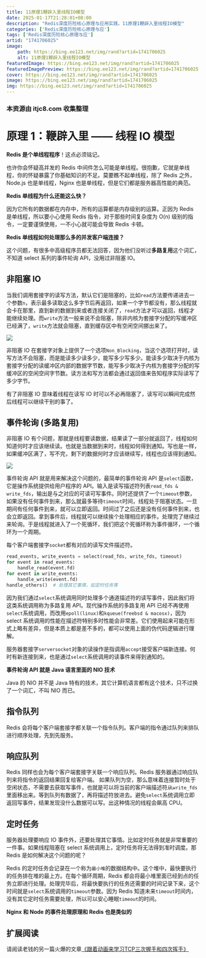 ```yaml
---
title: 11原理1鞭辟入里线程IO模型
date: 2025-01-17T21:28:01+08:00
description: "Redis深度历险核心原理与应用实践，11原理1鞭辟入里线程IO模型"
categories: ['Redis深度历险核心原理与应']
tags: ['Redis深度历险核心原理与应']
artid: "1741706025"
image:
    path: https://bing.ee123.net/img/rand?artid=1741706025
    alt: 11原理1鞭辟入里线程IO模型
featuredImage: https://bing.ee123.net/img/rand?artid=1741706025
featuredImagePreview: https://bing.ee123.net/img/rand?artid=1741706025
cover: https://bing.ee123.net/img/rand?artid=1741706025
image: https://bing.ee123.net/img/rand?artid=1741706025
img: https://bing.ee123.net/img/rand?artid=1741706025
---
```


### 本资源由 itjc8.com 收集整理
# 原理 1：鞭辟入里 —— 线程 IO 模型

**Redis 是个单线程程序**！这点必须铭记。

也许你会怀疑高并发的 Redis 中间件怎么可能是单线程。很抱歉，它就是单线程，你的怀疑暴露了你基础知识的不足。莫要瞧不起单线程，除了 Redis 之外，Node.js 也是单线程，Nginx 也是单线程，但是它们都是服务器高性能的典范。

**Redis 单线程为什么还能这么快？**

因为它所有的数据都在内存中，所有的运算都是内存级别的运算。正因为 Redis 是单线程，所以要小心使用 Redis 指令，对于那些时间复杂度为 O(n) 级别的指令，一定要谨慎使用，一不小心就可能会导致 Redis 卡顿。

**Redis 单线程如何处理那么多的并发客户端连接？**

这个问题，有很多中高级程序员都无法回答，因为他们没听过**多路复用**这个词汇，不知道 select 系列的事件轮询 API，没用过非阻塞 IO。

非阻塞 IO
--
当我们调用套接字的读写方法，默认它们是阻塞的，比如```read```方法要传递进去一个参数```n```，表示最多读取这么多字节后再返回，如果一个字节都没有，那么线程就会卡在那里，直到新的数据到来或者连接关闭了，```read```方法才可以返回，线程才能继续处理。而```write```方法一般来说不会阻塞，除非内核为套接字分配的写缓冲区已经满了，```write```方法就会阻塞，直到缓存区中有空闲空间挪出来了。


![](https://user-gold-cdn.xitu.io/2018/8/26/165739c849e21857?w=1850&h=894&f=png&s=194143)

非阻塞 IO 在套接字对象上提供了一个选项```Non_Blocking```，当这个选项打开时，读写方法不会阻塞，而是能读多少读多少，能写多少写多少。能读多少取决于内核为套接字分配的读缓冲区内部的数据字节数，能写多少取决于内核为套接字分配的写缓冲区的空闲空间字节数。读方法和写方法都会通过返回值来告知程序实际读写了多少字节。

有了非阻塞 IO 意味着线程在读写 IO 时可以不必再阻塞了，读写可以瞬间完成然后线程可以继续干别的事了。

事件轮询 (多路复用)
--
非阻塞 IO 有个问题，那就是线程要读数据，结果读了一部分就返回了，线程如何知道何时才应该继续读。也就是当数据到来时，线程如何得到通知。写也是一样，如果缓冲区满了，写不完，剩下的数据何时才应该继续写，线程也应该得到通知。

![](https://user-gold-cdn.xitu.io/2018/7/10/164821ee63cfc36f?w=762&h=508&f=png&s=51094)

事件轮询 API 就是用来解决这个问题的，最简单的事件轮询 API 是```select```函数，它是操作系统提供给用户程序的 API。输入是读写描述符列表```read_fds & write_fds```，输出是与之对应的可读可写事件。同时还提供了一个```timeout```参数，如果没有任何事件到来，那么就最多等待```timeout```时间，线程处于阻塞状态。一旦期间有任何事件到来，就可以立即返回。时间过了之后还是没有任何事件到来，也会立即返回。拿到事件后，线程就可以继续挨个处理相应的事件。处理完了继续过来轮询。于是线程就进入了一个死循环，我们把这个死循环称为事件循环，一个循环为一个周期。

每个客户端套接字```socket```都有对应的读写文件描述符。

```py
read_events, write_events = select(read_fds, write_fds, timeout)
for event in read_events:
    handle_read(event.fd)
for event in write_events:
    handle_write(event.fd)
handle_others()  # 处理其它事情，如定时任务等
```

因为我们通过```select```系统调用同时处理多个通道描述符的读写事件，因此我们将这类系统调用称为多路复用 API。现代操作系统的多路复用 API 已经不再使用```select```系统调用，而改用```epoll(linux)```和```kqueue(freebsd & macosx)```，因为 select 系统调用的性能在描述符特别多时性能会非常差。它们使用起来可能在形式上略有差异，但是本质上都是差不多的，都可以使用上面的伪代码逻辑进行理解。

服务器套接字```serversocket```对象的读操作是指调用```accept```接受客户端新连接。何时有新连接到来，也是通过```select```系统调用的读事件来得到通知的。

**事件轮询 API 就是 Java 语言里面的 NIO 技术**

Java 的 NIO 并不是 Java 特有的技术，其它计算机语言都有这个技术，只不过换了一个词汇，不叫 NIO 而已。

指令队列
--
Redis 会将每个客户端套接字都关联一个指令队列。客户端的指令通过队列来排队进行顺序处理，先到先服务。

响应队列
--
Redis 同样也会为每个客户端套接字关联一个响应队列。Redis 服务器通过响应队列来将指令的返回结果回复给客户端。
如果队列为空，那么意味着连接暂时处于空闲状态，不需要去获取写事件，也就是可以将当前的客户端描述符从```write_fds```里面移出来。等到队列有数据了，再将描述符放进去。避免```select```系统调用立即返回写事件，结果发现没什么数据可以写。出这种情况的线程会飙高 CPU。

定时任务
--
服务器处理要响应 IO 事件外，还要处理其它事情。比如定时任务就是非常重要的一件事。如果线程阻塞在 select 系统调用上，定时任务将无法得到准时调度。那 Redis 是如何解决这个问题的呢？

Redis 的定时任务会记录在一个称为```最小堆```的数据结构中。这个堆中，最快要执行的任务排在堆的最上方。在每个循环周期，Redis 都会将最小堆里面已经到点的任务立即进行处理。处理完毕后，将最快要执行的任务还需要的时间记录下来，这个时间就是```select```系统调用的```timeout```参数。因为 Redis 知道未来```timeout```时间内，没有其它定时任务需要处理，所以可以安心睡眠```timeout```的时间。

**Nginx 和 Node 的事件处理原理和 Redis 也是类似的**

## 扩展阅读

请阅读老钱的另一篇火爆的文章[《跟着动画来学习TCP三次握手和四次挥手》](https://juejin.im/post/5b29d2c4e51d4558b80b1d8c)